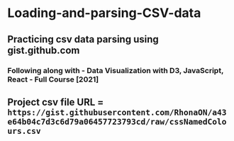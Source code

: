 # Loading-and-parsing-CSV-data

## Practicing csv data parsing using gist.github.com

### Following along with - Data Visualization with D3, JavaScript, React - Full Course [2021]

## Project csv file URL = `https://gist.githubusercontent.com/RhonaON/a43e64b04c7d3c6d79a06457723793cd/raw/cssNamedColours.csv`
